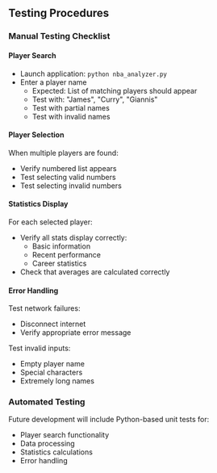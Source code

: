 ## Testing Procedures

### Manual Testing Checklist

#### Player Search
- Launch application: `python nba_analyzer.py`
- Enter a player name
   - Expected: List of matching players should appear
   - Test with: "James", "Curry", "Giannis"
   - Test with partial names
   - Test with invalid names

#### Player Selection
When multiple players are found:
- Verify numbered list appears
- Test selecting valid numbers
- Test selecting invalid numbers

#### Statistics Display
For each selected player:
- Verify all stats display correctly:
   - Basic information
   - Recent performance
   - Career statistics
- Check that averages are calculated correctly

#### Error Handling
Test network failures:
- Disconnect internet
- Verify appropriate error message

Test invalid inputs:
- Empty player name
- Special characters
- Extremely long names

### Automated Testing
Future development will include Python-based unit tests for:
- Player search functionality
- Data processing
- Statistics calculations
- Error handling
